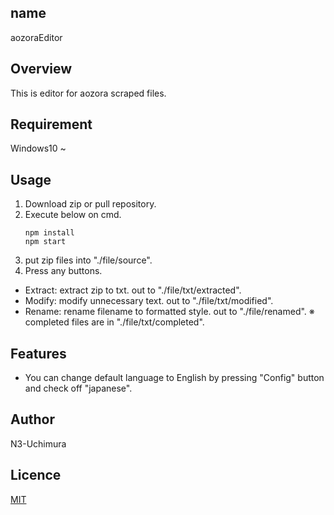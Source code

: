 ## name
aozoraEditor

## Overview
This is editor for aozora scraped files.  

## Requirement
Windows10 ~  

## Usage
1. Download zip or pull repository.
2. Execute below on cmd.
   ```
   npm install
   npm start
   ```
3. put zip files into "./file/source".
4. Press any buttons.
- Extract: extract zip to txt. out to "./file/txt/extracted".
- Modify: modify unnecessary text. out to "./file/txt/modified".
- Rename: rename filename to formatted style. out to "./file/renamed".
※ completed files are in "./file/txt/completed".

## Features
+ You can change default language to English by pressing "Config" button and check off "japanese".

## Author
N3-Uchimura

## Licence
[MIT](https://mit-license.org/)
